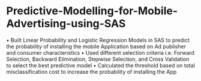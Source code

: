 # Predictive-Modelling-for-Mobile-Advertising-using-SAS
• Built Linear Probability and Logistic Regression Models in SAS to predict the probability of installing the mobile Application based on Ad publisher and consumer characteristics
• Used different selection criteria i.e. Forward Selection, Backward Elimination, Stepwise Selection, and Cross Validation to select the best predictive model
• Calculated the threshold based on total misclassification cost to increase the probability of installing the App
